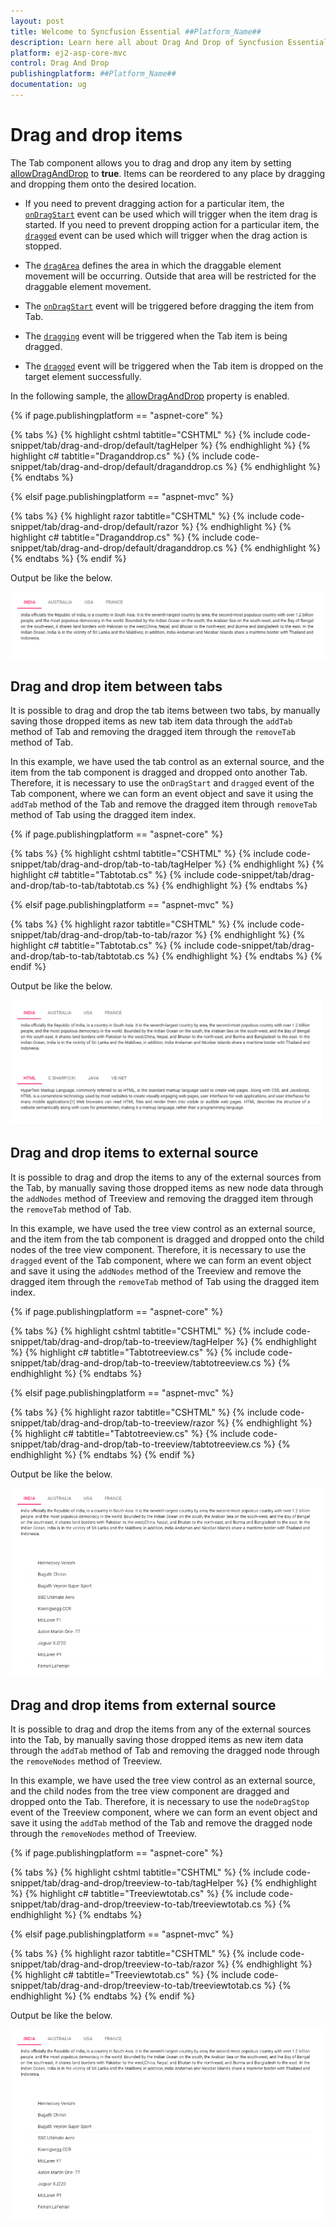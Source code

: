 ```yaml
---
layout: post
title: Welcome to Syncfusion Essential ##Platform_Name##
description: Learn here all about Drag And Drop of Syncfusion Essential ##Platform_Name## widgets based on HTML5 and jQuery.
platform: ej2-asp-core-mvc
control: Drag And Drop
publishingplatform: ##Platform_Name##
documentation: ug
---
```



# Drag and drop items

The Tab component allows you to drag and drop any item by setting [allowDragAndDrop](https://help.syncfusion.com/cr/aspnetcore-js2/Syncfusion.EJ2~Syncfusion.EJ2.Navigations.Tab~AllowDragAndDrop.html)&nbsp;to **true**. Items can be reordered to any place by dragging and dropping them onto the desired location.

* If you need to prevent dragging action for a particular item, the [`onDragStart`](https://help.syncfusion.com/cr/aspnetcore-js2/Syncfusion.EJ2~Syncfusion.EJ2.Navigations.Tab~OnDragStart.html) event can be used which will trigger when the item drag is started. If you need to prevent dropping action for a particular item, the [`dragged`](https://help.syncfusion.com/cr/aspnetcore-js2/Syncfusion.EJ2~Syncfusion.EJ2.Navigations.Tab~Dragged.html) event can be used which will trigger when the drag action is stopped.

* The [`dragArea`](https://help.syncfusion.com/cr/aspnetcore-js2/Syncfusion.EJ2~Syncfusion.EJ2.Navigations.Tab~DragArea.html) defines the area in which the draggable element movement will be occurring. Outside that area will be restricted for the draggable element movement.

* The [`onDragStart`](https://help.syncfusion.com/cr/aspnetcore-js2/Syncfusion.EJ2~Syncfusion.EJ2.Navigations.Tab~OnDragStart.html) event will be triggered before dragging the item from Tab.

* The [`dragging`](https://help.syncfusion.com/cr/aspnetcore-js2/Syncfusion.EJ2~Syncfusion.EJ2.Navigations.Tab~Dragging.html) event will be triggered when the Tab item is being dragged.

* The [`dragged`](https://help.syncfusion.com/cr/aspnetcore-js2/Syncfusion.EJ2~Syncfusion.EJ2.Navigations.Tab~Dragged.html) event will be triggered when the Tab item is dropped on the target element successfully.

In the following sample, the [allowDragAndDrop](https://help.syncfusion.com/cr/aspnetcore-js2/Syncfusion.EJ2~Syncfusion.EJ2.Navigations.Tab~AllowDragAndDrop.html) property is enabled.

{% if page.publishingplatform == "aspnet-core" %}

{% tabs %}
{% highlight cshtml tabtitle="CSHTML" %}
{% include code-snippet/tab/drag-and-drop/default/tagHelper %}
{% endhighlight %}
{% highlight c# tabtitle="Draganddrop.cs" %}
{% include code-snippet/tab/drag-and-drop/default/draganddrop.cs %}
{% endhighlight %}
{% endtabs %}

{% elsif page.publishingplatform == "aspnet-mvc" %}

{% tabs %}
{% highlight razor tabtitle="CSHTML" %}
{% include code-snippet/tab/drag-and-drop/default/razor %}
{% endhighlight %}
{% highlight c# tabtitle="Draganddrop.cs" %}
{% include code-snippet/tab/drag-and-drop/default/draganddrop.cs %}
{% endhighlight %}
{% endtabs %}
{% endif %}



Output be like the below.

![Tab drag and drop items](./images/dragdrop.gif)

## Drag and drop item between tabs

It is possible to drag and drop the tab items between two tabs, by manually saving those dropped items as new tab item data through the `addTab` method of Tab and removing the dragged item through the `removeTab` method of Tab.

In this example, we have used the tab control as an external source, and the item from the tab component is dragged and dropped onto another Tab. Therefore, it is necessary to use the `onDragStart` and `dragged` event of the Tab component, where we can form an event object and save it using the `addTab` method of the Tab and remove the dragged item through `removeTab` method of Tab using the dragged item index.

{% if page.publishingplatform == "aspnet-core" %}

{% tabs %}
{% highlight cshtml tabtitle="CSHTML" %}
{% include code-snippet/tab/drag-and-drop/tab-to-tab/tagHelper %}
{% endhighlight %}
{% highlight c# tabtitle="Tabtotab.cs" %}
{% include code-snippet/tab/drag-and-drop/tab-to-tab/tabtotab.cs %}
{% endhighlight %}
{% endtabs %}

{% elsif page.publishingplatform == "aspnet-mvc" %}

{% tabs %}
{% highlight razor tabtitle="CSHTML" %}
{% include code-snippet/tab/drag-and-drop/tab-to-tab/razor %}
{% endhighlight %}
{% highlight c# tabtitle="Tabtotab.cs" %}
{% include code-snippet/tab/drag-and-drop/tab-to-tab/tabtotab.cs %}
{% endhighlight %}
{% endtabs %}
{% endif %}



Output be like the below.

![Drag and drop item between tabs](./images/tabtotab.gif)

## Drag and drop items to external source

It is possible to drag and drop the items to any of the external sources from the Tab, by manually saving those dropped items as new node data through the `addNodes` method of Treeview and removing the dragged item through the `removeTab` method of Tab.

In this example, we have used the tree view control as an external source, and the item from the tab component is dragged and dropped onto the child nodes of the tree view component. Therefore, it is necessary to use  the `dragged` event of the Tab component, where we can form an event object and save it using the `addNodes` method of the Treeview and remove the dragged item through the `removeTab` method of Tab using the dragged item index.

{% if page.publishingplatform == "aspnet-core" %}

{% tabs %}
{% highlight cshtml tabtitle="CSHTML" %}
{% include code-snippet/tab/drag-and-drop/tab-to-treeview/tagHelper %}
{% endhighlight %}
{% highlight c# tabtitle="Tabtotreeview.cs" %}
{% include code-snippet/tab/drag-and-drop/tab-to-treeview/tabtotreeview.cs %}
{% endhighlight %}
{% endtabs %}

{% elsif page.publishingplatform == "aspnet-mvc" %}

{% tabs %}
{% highlight razor tabtitle="CSHTML" %}
{% include code-snippet/tab/drag-and-drop/tab-to-treeview/razor %}
{% endhighlight %}
{% highlight c# tabtitle="Tabtotreeview.cs" %}
{% include code-snippet/tab/drag-and-drop/tab-to-treeview/tabtotreeview.cs %}
{% endhighlight %}
{% endtabs %}
{% endif %}



Output be like the below.

![Drag and drop tab items to external source](./images/tabtotreeview.gif)

## Drag and drop items from external source

It is possible to drag and drop the items from any of the external sources into the Tab, by manually saving those dropped items as new item data through the `addTab` method of Tab and removing the dragged node through the `removeNodes` method of Treeview.

In this example, we have used the tree view control as an external source, and the child nodes from the tree view component are dragged and dropped onto the Tab. Therefore, it is necessary to use the `nodeDragStop` event of the Treeview component, where we can form an event object and save it using the `addTab` method of the Tab and remove the dragged node through the `removeNodes` method of Treeview.

{% if page.publishingplatform == "aspnet-core" %}

{% tabs %}
{% highlight cshtml tabtitle="CSHTML" %}
{% include code-snippet/tab/drag-and-drop/treeview-to-tab/tagHelper %}
{% endhighlight %}
{% highlight c# tabtitle="Treeviewtotab.cs" %}
{% include code-snippet/tab/drag-and-drop/treeview-to-tab/treeviewtotab.cs %}
{% endhighlight %}
{% endtabs %}

{% elsif page.publishingplatform == "aspnet-mvc" %}

{% tabs %}
{% highlight razor tabtitle="CSHTML" %}
{% include code-snippet/tab/drag-and-drop/treeview-to-tab/razor %}
{% endhighlight %}
{% highlight c# tabtitle="Treeviewtotab.cs" %}
{% include code-snippet/tab/drag-and-drop/treeview-to-tab/treeviewtotab.cs %}
{% endhighlight %}
{% endtabs %}
{% endif %}



Output be like the below.

![Drag and drop tab items from external source](./images/treeviewtotab.gif)
